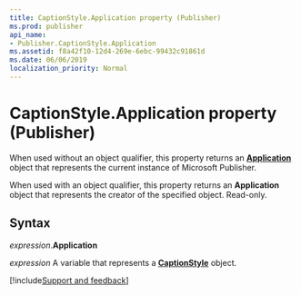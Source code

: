 ```yaml
---
title: CaptionStyle.Application property (Publisher)
ms.prod: publisher
api_name:
- Publisher.CaptionStyle.Application
ms.assetid: f8a42f10-12d4-269e-6ebc-99432c91861d
ms.date: 06/06/2019
localization_priority: Normal
---
```



# CaptionStyle.Application property (Publisher)

When used without an object qualifier, this property returns an **[Application](Publisher.Application.md)** object that represents the current instance of Microsoft Publisher. 

When used with an object qualifier, this property returns an **Application** object that represents the creator of the specified object. Read-only.


## Syntax

_expression_.**Application**

_expression_ A variable that represents a **[CaptionStyle](Publisher.CaptionStyle.md)** object.


[!include[Support and feedback](~/includes/feedback-boilerplate.md)]